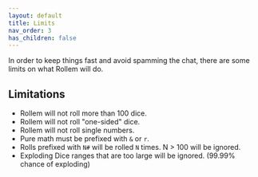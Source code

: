 ```yaml
---
layout: default
title: Limits
nav_order: 3
has_children: false
---
```


In order to keep things fast and avoid spamming the chat, there are some limits on what Rollem will do.

## Limitations
* Rollem will not roll more than 100 dice.
* Rollem will not roll "one-sided" dice.
* Rollem will not roll single numbers.
* Pure math must be prefixed with `&` or `r`.
* Rolls prefixed with `N#` will be rolled `N` times. N > 100 will be ignored.
* Exploding Dice ranges that are too large will be ignored. (99.99% chance of exploding)